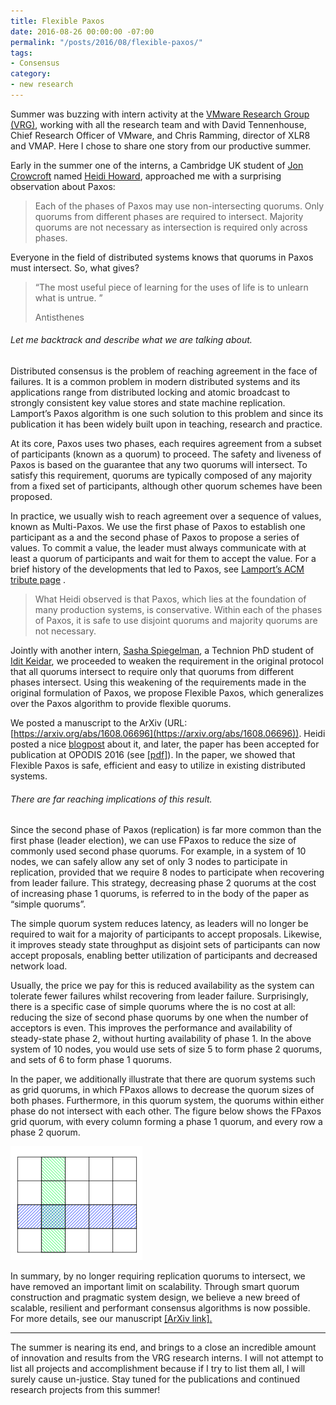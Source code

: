 ```yaml
---
title: Flexible Paxos
date: 2016-08-26 00:00:00 -07:00
permalink: "/posts/2016/08/flexible-paxos/"
tags:
- Consensus
category:
- new research
---
```


Summer was buzzing with intern activity at the  [VMware Research Group (VRG)](http://research.vmware.com/), working with all the research team and with David Tennenhouse, Chief Research Officer of VMware, and Chris Ramming, director of XLR8 and VMAP. Here I chose to share one story from our productive summer.

Early in the summer one of the interns, a Cambridge UK student of  [Jon Crowcroft](http://www.cl.cam.ac.uk/~jac22/)  named  [Heidi Howard](http://hh360.user.srcf.net/blog/), approached me with a surprising observation about Paxos:

> Each of the phases of Paxos may use non-intersecting quorums. Only quorums from different phases are required to intersect. Majority quorums are not necessary as intersection is required only across phases.

Everyone in the field of distributed systems knows that quorums in Paxos must intersect. So, what gives?

> “The most useful piece of learning for the uses of life is to unlearn what is untrue. ”
> 
> Antisthenes

###### Let me backtrack and describe what we are talking about.

Distributed consensus is the problem of reaching agreement in the face of failures. It is a common problem in modern distributed systems and its applications range from distributed locking and atomic broadcast to strongly consistent key value stores and state machine replication. Lamport’s Paxos algorithm is one such solution to this problem and since its publication it has been widely built upon in teaching, research and practice.

At its core, Paxos uses two phases, each requires agreement from a subset of participants (known as a quorum) to proceed. The safety and liveness of Paxos is based on the guarantee that any two quorums will intersect. To satisfy this requirement, quorums are typically composed of any majority from a fixed set of participants, although other quorum schemes have been proposed.

In practice, we usually wish to reach agreement over a sequence of values, known as Multi-Paxos. We use the first phase of Paxos to establish one participant as a and the second phase of Paxos to propose a series of values. To commit a value, the leader must always communicate with at least a quorum of participants and wait for them to accept the value. For a brief history of the developments that led to Paxos, see [Lamport’s ACM tribute page](http://amturing.acm.org/award_winners/lamport_1205376.cfm) .

> What Heidi observed is that Paxos, which lies at the foundation of many production systems, is conservative. Within each of the phases of Paxos, it is safe to use disjoint quorums and majority quorums are not necessary.

Jointly with another intern,  [Sasha Spiegelman](https://alexanderspiegelman.github.io/), a Technion PhD student of [Idit Keidar](http://webee.technion.ac.il/~idish/index.html), we proceeded to weaken the requirement in the original protocol that all quorums intersect to require only that quorums from different phases intersect. Using this weakening of the requirements made in the original formulation of Paxos, we propose Flexible Paxos, which generalizes over the Paxos algorithm to provide flexible quorums.

We posted a manuscript to the ArXiv (URL: [https://arxiv.org/abs/1608.06696](https://arxiv.org/abs/1608.06696)). Heidi posted a nice [blogpost](http://hh360.user.srcf.net/blog/2016/08/majority-agreement-is-not-necessary/) about it, and later, the paper has been accepted for publication at OPODIS 2016 (see  [[pdf]](https://dahliamalkhi.files.wordpress.com/2016/08/fpaxos-opodis2016.pdf "fpaxos-opodis2016")). In the paper, we showed that Flexible Paxos is safe, efficient and easy to utilize in existing distributed systems.

###### There are far reaching implications of this result.

Since the second phase of Paxos (replication) is far more common than the first phase (leader election), we can use FPaxos to reduce the size of commonly used second phase quorums. For example, in a system of 10 nodes, we can safely allow any set of only 3 nodes to participate in replication, provided that we require 8 nodes to participate when recovering from leader failure. This strategy, decreasing phase 2 quorums at the cost of increasing phase 1 quorums, is referred to in the body of the paper as “simple quorums”.

The simple quorum system reduces latency, as leaders will no longer be required to wait for a majority of participants to accept proposals. Likewise, it improves steady state throughput as disjoint sets of participants can now accept proposals, enabling better utilization of participants and decreased network load.

Usually, the price we pay for this is reduced availability as the system can tolerate fewer failures whilst recovering from leader failure. Surprisingly, there is a specific case of simple quorums where the is no cost at all: reducing the size of second phase quorums by one when the number of acceptors is even. This improves the performance and availability of steady-state phase 2, without hurting availability of phase 1. In the above system of 10 nodes, you would use sets of size 5 to form phase 2 quorums, and sets of 6 to form phase 1 quorums.

In the paper, we additionally illustrate that there are quorum systems such as grid quorums, in which FPaxos allows to decrease the quorum sizes of both phases. Furthermore, in this quorum system, the quorums within either phase do not intersect with each other. The figure below shows the FPaxos grid quorum, with every column forming a phase 1 quorum, and every row a phase 2 quorum.

![Screen Shot 2016-08-24 at 10.08.14 PM](/images/gridquorum.png)

In summary, by no longer requiring replication quorums to intersect, we have removed an important limit on scalability. Through smart quorum construction and pragmatic system design, we believe a new breed of scalable, resilient and performant consensus algorithms is now possible. For more details, see our manuscript  [[ArXiv link].](https://arxiv.org/abs/1608.06696)

----------

The summer is nearing its end, and brings to a close an incredible amount of innovation and results from the VRG research interns. I will not attempt to list all projects and accomplishment because if I try to list them all, I will surely cause un-justice. Stay tuned for the publications and continued research projects from this summer!

